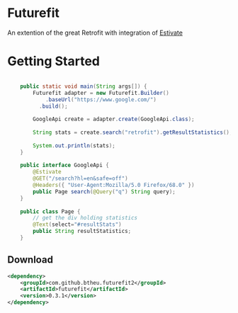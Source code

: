 # Futurefit
An extention of the great Retrofit with integration of <a href="https://github.com/btheu/estivate/">Estivate</a>


# Getting Started
```java

	public static void main(String args[]) {
	    Futurefit adapter = new Futurefit.Builder()
	    	.baseUrl("https://www.google.com/")
	      .build();
		
	    GoogleApi create = adapter.create(GoogleApi.class);
		
	    String stats = create.search("retrofit").getResultStatistics();
		
	    System.out.println(stats);
	}
	
	public interface GoogleApi {
	    @Estivate
	    @GET("/search?hl=en&safe=off")
	    @Headers({ "User-Agent:Mozilla/5.0 Firefox/68.0" })
	    public Page search(@Query("q") String query);
	}
	
	public class Page {
	    // get the div holding statistics
	    @Text(select="#resultStats")
	    public String resultStatistics;
	}
```

## Download
```xml
<dependency>
    <groupId>com.github.btheu.futurefit2</groupId>
    <artifactId>futurefit</artifactId>
    <version>0.3.1</version>
</dependency>
```
